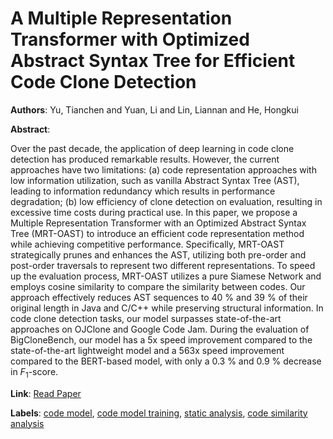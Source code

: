 # A Multiple Representation Transformer with Optimized Abstract Syntax Tree for Efficient Code Clone Detection

**Authors**: Yu, Tianchen and Yuan, Li and Lin, Liannan and He, Hongkui

**Abstract**:

Over the past decade, the application of deep learning in code clone detection has produced remarkable results. However, the current approaches have two limitations: (a) code representation approaches with low information utilization, such as vanilla Abstract Syntax Tree (AST), leading to information redundancy which results in performance degradation; (b) low efficiency of clone detection on evaluation, resulting in excessive time costs during practical use. In this paper, we propose a Multiple Representation Transformer with an Optimized Abstract Syntax Tree (MRT-OAST) to introduce an efficient code representation method while achieving competitive performance. Specifically, MRT-OAST strategically prunes and enhances the AST, utilizing both pre-order and post-order traversals to represent two different representations. To speed up the evaluation process, MRT-OAST utilizes a pure Siamese Network and employs cosine similarity to compare the similarity between codes. Our approach effectively reduces AST sequences to 40 % and 39 % of their original length in Java and C/C++ while preserving structural information. In code clone detection tasks, our model surpasses state-of-the-art approaches on OJClone and Google Code Jam. During the evaluation of BigCloneBench, our model has a 5x speed improvement compared to the state-of-the-art lightweight model and a 563x speed improvement compared to the BERT-based model, with only a 0.3 % and 0.9 % decrease in $F_{1}$-score.

**Link**: [Read Paper](https://doi.ieeecomputersociety.org/10.1109/ICSE55347.2025.00050)

**Labels**: [code model](../../labels/code_model.md), [code model training](../../labels/code_model_training.md), [static analysis](../../labels/static_analysis.md), [code similarity analysis](../../labels/code_similarity_analysis.md)

